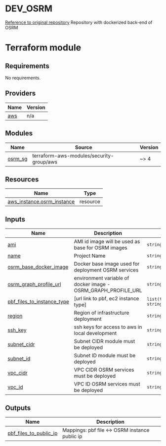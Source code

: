# **DEV_OSRM**

[Reference to original repository](https://github.com/Project-OSRM/osrm-backend)
Repository with dockerized back-end of OSRM

# **Terraform module**
## Requirements

No requirements.

## Providers

| Name | Version |
|------|---------|
| <a name="provider_aws"></a> [aws](#provider\_aws) | n/a |

## Modules

| Name | Source | Version |
|------|--------|---------|
| <a name="module_osrm_sg"></a> [osrm\_sg](#module\_osrm\_sg) | terraform-aws-modules/security-group/aws | ~> 4 |

## Resources

| Name | Type |
|------|------|
| [aws_instance.osrm_instance](https://registry.terraform.io/providers/hashicorp/aws/latest/docs/resources/instance) | resource |

## Inputs

| Name | Description | Type | Default | Required |
|------|-------------|------|---------|:--------:|
| <a name="input_ami"></a> [ami](#input\_ami) | AMI id image will be used as base for OSRM images | `string` | n/a | yes |
| <a name="input_name"></a> [name](#input\_name) | Project Name | `string` | n/a | yes |
| <a name="input_osrm_base_docker_image"></a> [osrm\_base\_docker\_image](#input\_osrm\_base\_docker\_image) | Docker base image used for deployment OSRM services | `string` | `"wastelabs/osrm-base-image:0.1.0"` | no |
| <a name="input_osrm_graph_profile_url"></a> [osrm\_graph\_profile\_url](#input\_osrm\_graph\_profile\_url) | environment variable of docker image - OSRM\_GRAPH\_PROFILE\_URL | `string` | `"https://raw.githubusercontent.com/WasteLabs/osrm_profiles/master/truck_v1.lua"` | no |
| <a name="input_pbf_files_to_instance_type"></a> [pbf\_files\_to\_instance\_type](#input\_pbf\_files\_to\_instance\_type) | [url link to pbf, ec2 instance type] | `list(tuple([string, string]))` | n/a | yes |
| <a name="input_region"></a> [region](#input\_region) | Region of infrastructure deployment | `string` | n/a | yes |
| <a name="input_ssh_key"></a> [ssh\_key](#input\_ssh\_key) | ssh keys for access to aws in local development | `string` | `""` | no |
| <a name="input_subnet_cidr"></a> [subnet\_cidr](#input\_subnet\_cidr) | Subnet CIDR module must be deployed | `string` | n/a | yes |
| <a name="input_subnet_id"></a> [subnet\_id](#input\_subnet\_id) | Subnet ID module must be deployed | `string` | n/a | yes |
| <a name="input_vpc_cidr"></a> [vpc\_cidr](#input\_vpc\_cidr) | VPC CIDR OSRM services must be deployed | `string` | n/a | yes |
| <a name="input_vpc_id"></a> [vpc\_id](#input\_vpc\_id) | VPC ID OSRM services must be deployed | `string` | n/a | yes |

## Outputs

| Name | Description |
|------|-------------|
| <a name="output_pbf_files_to_public_ip"></a> [pbf\_files\_to\_public\_ip](#output\_pbf\_files\_to\_public\_ip) | Mappings: pbf file <-> OSRM instance public ip |
